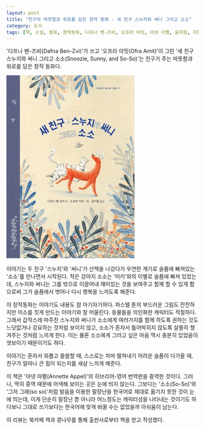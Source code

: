 ```yaml
---
layout: post
title: "친구의 따뜻함과 위로를 담은 창작 동화 - 새 친구 스누지와 써니 그리고 소소"
category: 도서
tags: [책, 소설, 동화, 창작동화, 다프나 벤-즈비, 오프라 아밋, 아넷 아펠, 윤지원, 지양어린이, 북카페 책과 콩나무, 서평]
---
```


'다프나 벤-즈비(Dafna Ben-Zvi)'가 쓰고
'오프라 아밋(Ofra Amit)'이 그린
'새 친구 스누지와 써니 그리고 소소(Snoozie, Sunny, and So-So)'는
친구가 주는 따뜻함과 위로를 담은 창작 동화다.

![표지](/images/book/snoozie-sunny-and-so-so-picture-book-h480.jpg)

이야기는 두 친구 '스누지'와 '써니'가 산책을 나갔다가
우연한 계기로 슬픔에 빠져있는 '소소'를 만나면서 시작된다.
작은 강아지 소소는 '미키'와의 이별로 슬픔에 빠져 있었는데,
스누지와 써니는 그를 밖으로 이끌어내 재미있는 것을 보여주고 함께 할 수 있게 함으로써
그가 슬픔에서 벗어나 다시 행복을 느끼도록 해준다.

이 창작동화는 이야기도 내용도 참 아기자기하다.
파스텔 톤의 부드러운 그림도 잔잔하지만 미소를 짓게 만드는 이야기와 잘 어울린다.
동물들을 의인화한 캐릭터도 적절하다.
그래서 갑작스레 마주친 스누지와 써니가 소소에게 여러가지를 함께 하도록 권하는 것도 느닷없거나 강요하는 것처럼 보이지 않고,
소소가 혼자서 틀어박히지 않도록 살뜰히 챙겨주는 것처럼 느끼게 한다.
이는 물론 소소에게 그러고 싶은 마음 역시 충분히 있었음이 엿보이기 때문이기도 하다.

이야기는 혼자서 외롭고 쓸쓸할 때,
스스로는 차마 떨쳐내기 어려운 슬픔이 다가올 때,
친구가 얼마나 큰 힘이 되는지를 새삼 느끼게 해준다.

이 책은 '아넷 아펠(Annette Appel)'의 히브리어-영어 번역판을 중역한 것이다.
그러나, 딱히 중역 때문에 어색해 보이는 곳은 눈에 띄지 않는다.
그보다는 '소소(So-So)'와 '그저 그래(so so)'처럼
발음을 이용한 말장난을 한국어로 제대로 옮기지 못한 것이 눈에 띄는데,
이게 단순히 말장난 뿐 아니라 어느정도는 캐릭터성을 나타내는 것이기도 하다보니
그대로 쓰기보다는 한국어에 맞게 바꿀 수는 없었을까 아쉬움이 남는다.



<div class="im im-info">
이 리뷰는 북카페 책과 콩나무를 통해 출판사로부터 책을 받고 작성했다.
</div>
